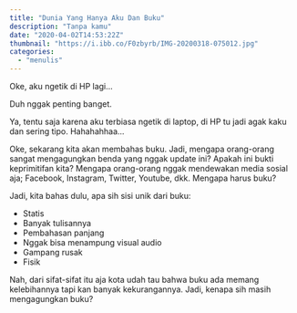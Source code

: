 ```yaml
---
title: "Dunia Yang Hanya Aku Dan Buku"
description: "Tanpa kamu"
date: "2020-04-02T14:53:22Z"
thumbnail: "https://i.ibb.co/F0zbyrb/IMG-20200318-075012.jpg"
categories:
  - "menulis"
---
```


Oke, aku ngetik di HP lagi...

Duh nggak penting banget.

Ya, tentu saja karena aku terbiasa ngetik di laptop, di HP tu jadi agak kaku dan sering tipo. Hahahahhaa...

Oke, sekarang kita akan membahas buku. Jadi, mengapa orang-orang sangat mengagungkan benda yang nggak update ini? Apakah ini bukti keprimitifan kita? Mengapa orang-orang nggak mendewakan media sosial aja; Facebook, Instagram, Twitter, Youtube, dkk. Mengapa harus buku?

Jadi, kita bahas dulu, apa sih sisi unik dari buku:

- Statis
- Banyak tulisannya
- Pembahasan panjang
- Nggak bisa menampung visual audio
- Gampang rusak
- Fisik

Nah, dari sifat-sifat itu aja kota udah tau bahwa buku ada memang kelebihannya tapi kan banyak kekurangannya. Jadi, kenapa sih masih mengagungkan buku?